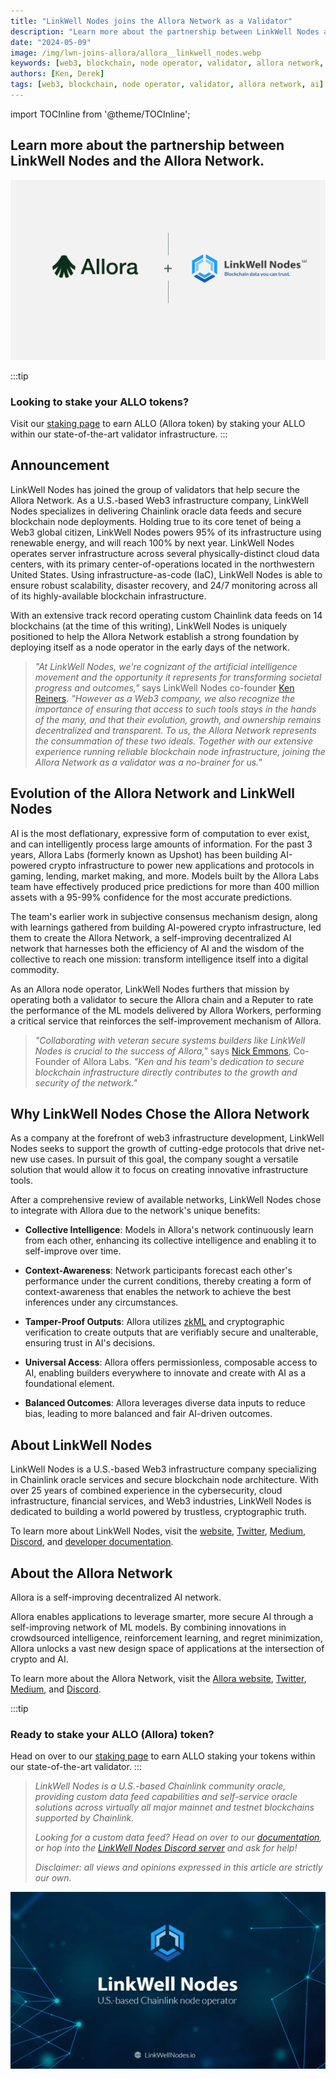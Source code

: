 ```yaml
---
title: "LinkWell Nodes joins the Allora Network as a Validator"
description: "Learn more about the partnership between LinkWell Nodes and the Allora Network."
date: "2024-05-09"
image: /img/lwn-joins-allora/allora__linkwell_nodes.webp
keywords: [web3, blockchain, node operator, validator, allora network, ai]
authors: [Ken, Derek]
tags: [web3, blockchain, node operator, validator, allora network, ai]
---
```


import TOCInline from '@theme/TOCInline';

<h2 class='lw-subtitle'>Learn more about the partnership between LinkWell Nodes and the Allora Network.</h2>

![LinkWell Nodes Allora Network Partnership](/img/lwn-joins-allora/allora__linkwell_nodes.webp "LinkWell Nodes Allora Network Partnership")

<!-- truncate -->

:::tip
### Looking to stake your ALLO tokens? 

Visit our [staking page](/services/staking/Allora) to earn ALLO (Allora token) by staking your ALLO within our state-of-the-art validator infrastructure.
:::

## Announcement

LinkWell Nodes has joined the group of validators that help secure the Allora Network. As a U.S.-based Web3 infrastructure company, LinkWell Nodes specializes in delivering Chainlink oracle data feeds and secure blockchain node deployments. Holding true to its core tenet of being a Web3 global citizen, LinkWell Nodes powers 95% of its infrastructure using renewable energy, and will reach 100% by next year. LinkWell Nodes operates server infrastructure across several physically-distinct cloud data centers, with its primary center-of-operations located in the northwestern United States. Using infrastructure-as-code (IaC), LinkWell Nodes is able to ensure robust scalability, disaster recovery, and 24/7 monitoring across all of its highly-available blockchain infrastructure.

With an extensive track record operating custom Chainlink data feeds on 14 blockchains (at the time of this writing), LinkWell Nodes is uniquely positioned to help the Allora Network establish a strong foundation by deploying itself as a node operator in the early days of the network.

> *"At LinkWell Nodes, we're cognizant of the artificial intelligence movement and the opportunity it represents for transforming societal progress and outcomes,"* says LinkWell Nodes co-founder [Ken Reiners](https://www.linkedin.com/in/ken-reiners-755806167/). *"However as a Web3 company, we also recognize the importance of ensuring that access to such tools stays in the hands of the many, and that their evolution, growth, and ownership remains decentralized and transparent. To us, the Allora Network represents the consummation of these two ideals. Together with our extensive experience running reliable blockchain node infrastructure, joining the Allora Network as a validator was a no-brainer for us."*

## Evolution of the Allora Network and LinkWell Nodes

AI is the most deflationary, expressive form of computation to ever exist, and can intelligently process large amounts of information. For the past 3 years, Allora Labs (formerly known as Upshot) has been building AI-powered crypto infrastructure to power new applications and protocols in gaming, lending, market making, and more. Models built by the Allora Labs team have effectively produced price predictions for more than 400 million assets with a 95-99% confidence for the most accurate predictions.

The team's earlier work in subjective consensus mechanism design, along with learnings gathered from building AI-powered crypto infrastructure, led them to create the Allora Network, a self-improving decentralized AI network that harnesses both the efficiency of AI and the wisdom of the collective to reach one mission: transform intelligence itself into a digital commodity.

As an Allora node operator, LinkWell Nodes furthers that mission by operating both a validator to secure the Allora chain and a Reputer to rate the performance of the ML models delivered by Allora Workers, performing a critical service that reinforces the self-improvement mechanism of Allora.

> *"Collaborating with veteran secure systems builders like LinkWell Nodes is crucial to the success of Allora,"* says [Nick Emmons](https://twitter.com/nick_emmons), Co-Founder of Allora Labs. *"Ken and his team's dedication to secure blockchain infrastructure directly contributes to the growth and security of the network."*

## Why LinkWell Nodes Chose the Allora Network

As a company at the forefront of web3 infrastructure development, LinkWell Nodes seeks to support the growth of cutting-edge protocols that drive net-new use cases. In pursuit of this goal, the company sought a versatile solution that would allow it to focus on creating innovative infrastructure tools.

After a comprehensive review of available networks, LinkWell Nodes chose to integrate with Allora due to the network's unique benefits:

* **Collective Intelligence**: Models in Allora's network continuously learn from each other, enhancing its collective intelligence and enabling it to self-improve over time.

* **Context-Awareness**: Network participants forecast each other's performance under the current conditions, thereby creating a form of context-awareness that enables the network to achieve the best inferences under any circumstances.

* **Tamper-Proof Outputs**: Allora utilizes [zkML](https://www.alloralabs.xyz/) and cryptographic verification to create outputs that are verifiably secure and unalterable, ensuring trust in AI's decisions.

* **Universal Access**: Allora offers permissionless, composable access to AI, enabling builders everywhere to innovate and create with AI as a foundational element.

* **Balanced Outcomes**: Allora leverages diverse data inputs to reduce bias, leading to more balanced and fair AI-driven outcomes.

## About LinkWell Nodes

LinkWell Nodes is a U.S.-based Web3 infrastructure company specializing in Chainlink oracle services and secure blockchain node architecture. With over 25 years of combined experience in the cybersecurity, cloud infrastructure, financial services, and Web3 industries, LinkWell Nodes is dedicated to building a world powered by trustless, cryptographic truth.

To learn more about LinkWell Nodes, visit the [website](https://linkwellnodes.io/), [Twitter](https://twitter.com/LinkWell_Nodes), [Medium](https://medium.com/linkwell-nodes), [Discord](https://discord.com/invite/Xs6SjqVPUA), and [developer documentation](https://docs.linkwellnodes.io/).

## About the Allora Network

Allora is a self-improving decentralized AI network.

Allora enables applications to leverage smarter, more secure AI through a self-improving network of ML models. By combining innovations in crowdsourced intelligence, reinforcement learning, and regret minimization, Allora unlocks a vast new design space of applications at the intersection of crypto and AI.

To learn more about the Allora Network, visit the [Allora website](https://www.allora.network/), [Twitter](https://twitter.com/AlloraNetwork), [Medium](https://medium.com/allora-network), and [Discord](https://discord.com/invite/allora).

:::tip
### Ready to stake your ALLO (Allora) token? 

Head on over to our [staking page](/services/staking/Allora) to earn ALLO staking your tokens within our state-of-the-art validator.
:::

> _LinkWell Nodes is a U.S.-based Chainlink community oracle, providing custom data feed capabilities and self-service oracle solutions across virtually all major mainnet and testnet blockchains supported by Chainlink._
>
> _Looking for a custom data feed? Head on over to our [documentation](/), or hop into the [LinkWell Nodes Discord server](https://discord.com/invite/Xs6SjqVPUA) and ask for help!_
>
> _Disclaimer: all views and opinions expressed in this article are strictly our own._

![LinkWell Nodes - U.S.-based Chainlink node operator](/img/lw-banner_1080x606.webp "LinkWell Nodes - U.S.-based Chainlink node operator")
